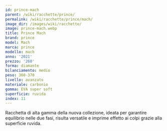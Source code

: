 ```yaml
---
id: prince-mach
parent: /wiki/racchette/prince/
permalink: /wiki/racchette/prince/mach/
image_dir: /images/wiki/racchette/
image: prince-mach.webp
title: Prince Mach
brand: prince
model: Mach
marca: prince
modello: mach
anno: '2021'
prezzo: '260'
forma: diamante
bilanciamento: medio
peso: 360-370
livello: avanzato
materiale: carbonio
gomma: EVA super soft
superficie: ruvida
index: 11
---
```

Racchetta di alta gamma della nuova collezione, ideata per garantire equilibrio nelle due fasi, risulta versatile e imprime effetto ai colpi grazie alla superficie ruvida.